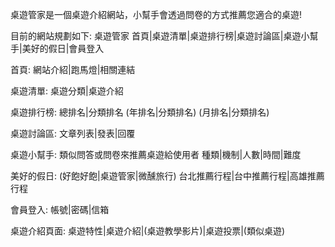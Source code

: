 桌遊管家是一個桌遊介紹網站，小幫手會透過問卷的方式推薦您適合的桌遊!

目前的網站規劃如下:
桌遊管家
首頁|桌遊清單|桌遊排行榜|桌遊討論區|桌遊小幫手|美好的假日|會員登入

首頁:
網站介紹|跑馬燈|相關連結

桌遊清單:
桌遊分類|桌遊介紹

桌遊排行榜:
總排名|分類排名
(年排名|分類排名)
(月排名|分類排名)

桌遊討論區:
文章列表|發表|回覆

桌遊小幫手:
類似問答或問卷來推薦桌遊給使用者
種類|機制|人數|時間|難度

美好的假日:
(好飽好飽|桌遊管家|微醺旅行)
台北推薦行程|台中推薦行程|高雄推薦行程

會員登入:
帳號|密碼|信箱

桌遊介紹頁面:
桌遊特性|桌遊介紹|(桌遊教學影片)|桌遊投票|(類似桌遊)
